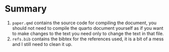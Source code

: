 # Summary

1. `paper.qmd` contains the source code for compiling the document, you should not need to compile the quarto document yourself as if you want to make changes to the text  you need only to change the text in that file.
2. `refs.bib` contains the bibtex for the references used, it is a bit of a mess and I still need to clean it up.

